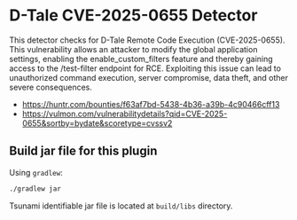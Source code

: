 # D-Tale CVE-2025-0655 Detector

This detector checks for D-Tale Remote Code Execution (CVE-2025-0655). This
vulnerability allows an attacker to modify the global application settings,
enabling the enable_custom_filters feature and thereby gaining access to the
/test-filter endpoint for RCE. Exploiting this issue can lead to unauthorized
command execution, server compromise, data theft, and other severe consequences.

-   https://huntr.com/bounties/f63af7bd-5438-4b36-a39b-4c90466cff13
-   https://vulmon.com/vulnerabilitydetails?qid=CVE-2025-0655&sortby=bydate&scoretype=cvssv2

## Build jar file for this plugin

Using `gradlew`:

```sh
./gradlew jar
```

Tsunami identifiable jar file is located at `build/libs` directory.
